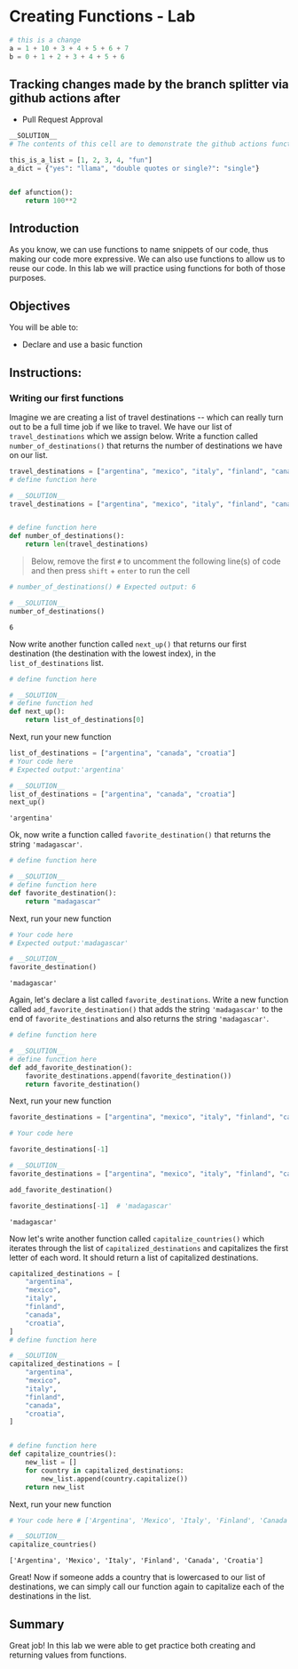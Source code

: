 # Creating Functions - Lab


```python
# this is a change
a = 1 + 10 + 3 + 4 + 5 + 6 + 7
b = 0 + 1 + 2 + 3 + 4 + 5 + 6
```

## Tracking changes made by the branch splitter via github actions after
* Pull Request Approval



```python
__SOLUTION__
# The contents of this cell are to demonstrate the github actions functionality on the solution branch

this_is_a_list = [1, 2, 3, 4, "fun"]
a_dict = {"yes": "llama", "double quotes or single?": "single"}


def afunction():
    return 100**2
```

## Introduction

As you know, we can use functions to name snippets of our code, thus making our code more expressive. We can also use functions to allow us to reuse our code. In this lab we will practice using functions for both of those purposes.

## Objectives

You will be able to:

* Declare and use a basic function

## Instructions: 
### Writing our first functions

Imagine we are creating a list of travel destinations -- which can really turn out to be a full time job if we like to travel. We have our list of `travel_destinations` which we assign below. Write a function called `number_of_destinations()` that returns the number of destinations we have on our list.


```python
travel_destinations = ["argentina", "mexico", "italy", "finland", "canada", "croatia"]
# define function here
```


```python
# __SOLUTION__
travel_destinations = ["argentina", "mexico", "italy", "finland", "canada", "croatia"]


# define function here
def number_of_destinations():
    return len(travel_destinations)
```

> Below, remove the first `#` to uncomment the following line(s) of code and then press `shift` + `enter` to run the cell


```python
# number_of_destinations() # Expected output: 6
```


```python
# __SOLUTION__
number_of_destinations()
```




    6



Now write another function called `next_up()` that returns our first destination (the destination with the lowest index), in the `list_of_destinations` list.


```python
# define function here
```


```python
# __SOLUTION__
# define function hed
def next_up():
    return list_of_destinations[0]
```

Next, run your new function


```python
list_of_destinations = ["argentina", "canada", "croatia"]
# Your code here
# Expected output:'argentina'
```


```python
# __SOLUTION__
list_of_destinations = ["argentina", "canada", "croatia"]
next_up()
```




    'argentina'



Ok, now write a function called `favorite_destination()` that returns the string `'madagascar'`.


```python
# define function here
```


```python
# __SOLUTION__
# define function here
def favorite_destination():
    return "madagascar"
```

Next, run your new function


```python
# Your code here
# Expected output:'madagascar'
```


```python
# __SOLUTION__
favorite_destination()
```




    'madagascar'



Again, let's declare a list called `favorite_destinations`. Write a new function called `add_favorite_destination()` that adds the string `'madagascar'` to the end of `favorite_destinations` and also returns the string `'madagascar'`.


```python
# define function here
```


```python
# __SOLUTION__
# define function here
def add_favorite_destination():
    favorite_destinations.append(favorite_destination())
    return favorite_destination()
```

Next, run your new function


```python
favorite_destinations = ["argentina", "mexico", "italy", "finland", "canada", "croatia"]

# Your code here

favorite_destinations[-1]
```


```python
# __SOLUTION__
favorite_destinations = ["argentina", "mexico", "italy", "finland", "canada", "croatia"]

add_favorite_destination()

favorite_destinations[-1]  # 'madagascar'
```




    'madagascar'



Now let's write another function called `capitalize_countries()` which iterates through the list of `capitalized_destinations` and capitalizes the first letter of each word. It should return a list of capitalized destinations.


```python
capitalized_destinations = [
    "argentina",
    "mexico",
    "italy",
    "finland",
    "canada",
    "croatia",
]
# define function here
```


```python
# __SOLUTION__
capitalized_destinations = [
    "argentina",
    "mexico",
    "italy",
    "finland",
    "canada",
    "croatia",
]


# define function here
def capitalize_countries():
    new_list = []
    for country in capitalized_destinations:
        new_list.append(country.capitalize())
    return new_list
```

Next, run your new function


```python
# Your code here # ['Argentina', 'Mexico', 'Italy', 'Finland', 'Canada', 'Croatia']
```


```python
# __SOLUTION__
capitalize_countries()
```




    ['Argentina', 'Mexico', 'Italy', 'Finland', 'Canada', 'Croatia']



Great! Now if someone adds a country that is lowercased to our list of destinations, we can simply call our function again to capitalize each of the destinations in the list.

## Summary

Great job! In this lab we were able to get practice both creating and returning values from functions.
